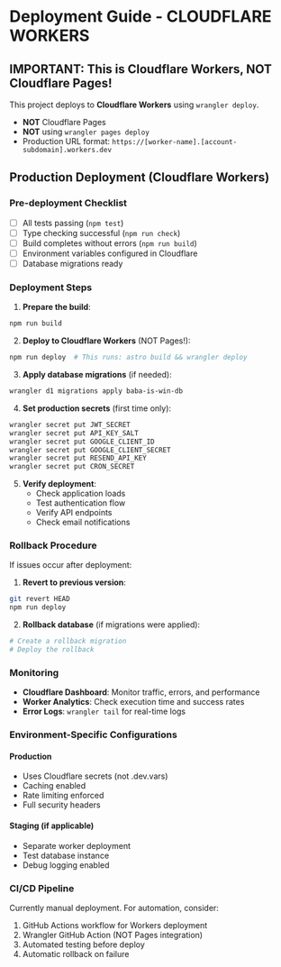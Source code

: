# Deployment Guide - CLOUDFLARE WORKERS

## IMPORTANT: This is Cloudflare Workers, NOT Cloudflare Pages!
This project deploys to **Cloudflare Workers** using `wrangler deploy`.
- **NOT** Cloudflare Pages
- **NOT** using `wrangler pages deploy`
- Production URL format: `https://[worker-name].[account-subdomain].workers.dev`

## Production Deployment (Cloudflare Workers)

### Pre-deployment Checklist
- [ ] All tests passing (`npm test`)
- [ ] Type checking successful (`npm run check`)
- [ ] Build completes without errors (`npm run build`)
- [ ] Environment variables configured in Cloudflare
- [ ] Database migrations ready

### Deployment Steps

1. **Prepare the build**:
```bash
npm run build
```

2. **Deploy to Cloudflare Workers** (NOT Pages!):
```bash
npm run deploy  # This runs: astro build && wrangler deploy
```

3. **Apply database migrations** (if needed):
```bash
wrangler d1 migrations apply baba-is-win-db
```

4. **Set production secrets** (first time only):
```bash
wrangler secret put JWT_SECRET
wrangler secret put API_KEY_SALT
wrangler secret put GOOGLE_CLIENT_ID
wrangler secret put GOOGLE_CLIENT_SECRET
wrangler secret put RESEND_API_KEY
wrangler secret put CRON_SECRET
```

5. **Verify deployment**:
   - Check application loads
   - Test authentication flow
   - Verify API endpoints
   - Check email notifications

### Rollback Procedure

If issues occur after deployment:

1. **Revert to previous version**:
```bash
git revert HEAD
npm run deploy
```

2. **Rollback database** (if migrations were applied):
```bash
# Create a rollback migration
# Deploy the rollback
```

### Monitoring

- **Cloudflare Dashboard**: Monitor traffic, errors, and performance
- **Worker Analytics**: Check execution time and success rates
- **Error Logs**: `wrangler tail` for real-time logs

### Environment-Specific Configurations

#### Production
- Uses Cloudflare secrets (not .dev.vars)
- Caching enabled
- Rate limiting enforced
- Full security headers

#### Staging (if applicable)
- Separate worker deployment
- Test database instance
- Debug logging enabled

### CI/CD Pipeline

Currently manual deployment. For automation, consider:
1. GitHub Actions workflow for Workers deployment
2. Wrangler GitHub Action (NOT Pages integration)
3. Automated testing before deploy
4. Automatic rollback on failure